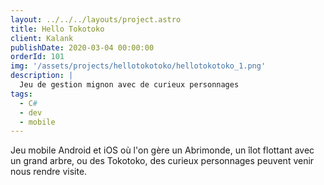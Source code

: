 ```yaml
---
layout: ../../../layouts/project.astro
title: Hello Tokotoko
client: Kalank
publishDate: 2020-03-04 00:00:00
orderId: 101
img: '/assets/projects/hellotokotoko/hellotokotoko_1.png'
description: |
  Jeu de gestion mignon avec de curieux personnages
tags:
  - C#
  - dev
  - mobile
---
```


<p class="description">
Jeu mobile Android et iOS où l'on gère un Abrimonde, un îlot flottant avec un grand arbre, ou des Tokotoko, des curieux personnages peuvent venir nous rendre visite.
</p>